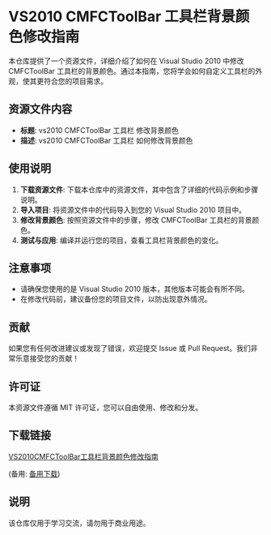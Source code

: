 # VS2010 CMFCToolBar 工具栏背景颜色修改指南

本仓库提供了一个资源文件，详细介绍了如何在 Visual Studio 2010 中修改 CMFCToolBar 工具栏的背景颜色。通过本指南，您将学会如何自定义工具栏的外观，使其更符合您的项目需求。

## 资源文件内容

- **标题**: vs2010 CMFCToolBar 工具栏 修改背景颜色
- **描述**: vs2010 CMFCToolBar 工具栏 如何修改背景颜色

## 使用说明

1. **下载资源文件**: 下载本仓库中的资源文件，其中包含了详细的代码示例和步骤说明。
2. **导入项目**: 将资源文件中的代码导入到您的 Visual Studio 2010 项目中。
3. **修改背景颜色**: 按照资源文件中的步骤，修改 CMFCToolBar 工具栏的背景颜色。
4. **测试与应用**: 编译并运行您的项目，查看工具栏背景颜色的变化。

## 注意事项

- 请确保您使用的是 Visual Studio 2010 版本，其他版本可能会有所不同。
- 在修改代码前，建议备份您的项目文件，以防出现意外情况。

## 贡献

如果您有任何改进建议或发现了错误，欢迎提交 Issue 或 Pull Request。我们非常乐意接受您的贡献！

## 许可证

本资源文件遵循 MIT 许可证，您可以自由使用、修改和分发。

## 下载链接
[VS2010CMFCToolBar工具栏背景颜色修改指南](https://pan.quark.cn/s/ed722efc35c3) 

(备用: [备用下载](https://pan.baidu.com/s/1tTIsqlFIJLoBidmu6sZS6A?pwd=1234))

## 说明

该仓库仅用于学习交流，请勿用于商业用途。
